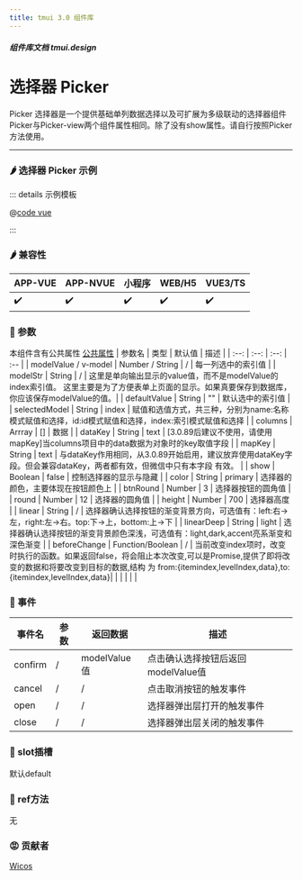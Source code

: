 ```yaml
---
title: tmui 3.0 组件库
---
```


<dirtoc></dirtoc>

##### 组件库文档 tmui.design

# 选择器 Picker
Picker 选择器是一个提供基础单列数据选择以及可扩展为多级联动的选择器组件<br>
Picker与Picker-view两个组件属性相同。除了没有show属性。请自行按照Picker方法使用。

---

### :hot_pepper: 选择器 Picker 示例

<webview url="https://tmui.design/h5/#/pages/form/picker"></webview>

::: details 示例模板

@[code vue](pages/form/picker.nvue)

:::

### :hot_pepper: 兼容性

| APP-VUE | APP-NVUE | 小程序 | WEB/H5 | VUE3/TS |
| --- | --- | --- | --- | --- |
| :heavy_check_mark: | :heavy_check_mark: | :heavy_check_mark: | :heavy_check_mark: | :heavy_check_mark: |

### :seedling: 参数

本组件含有公共属性 [公共属性](/doc/spec/组件公共样式.md)
| 参数名 | 类型 | 默认值 | 描述 |
| :--: | :--: | :--: | :-- |
| modelValue / v-model | Number / String | / | 每一列选中的索引值 |
| modelStr | String | / | 这里是单向输出显示的value值，而不是modelValue的index索引值。 这里主要是为了方便表单上页面的显示。如果真要保存到数据库，你应该保存modelValue的值。|
| defaultValue | String | "" | 默认选中的索引值 |
| selectedModel |  String | index | 赋值和选值方式，共三种，分别为name:名称模式赋值和选择，id:id模式赋值和选择，index:索引模式赋值和选择 |
| columns | Arrray | [] | 数据 |
| dataKey | String | text | [3.0.89后建议不使用，请使用mapKey]当columns项目中的data数据为对象时的key取值字段 |
| mapKey | String | text | 与dataKey作用相同，从3.0.89开始启用，建议放弃使用dataKey字段。但会兼容dataKey，两者都有效，但微信中只有本字段 有效。 |
| show | Boolean | false | 控制选择器的显示与隐藏 |
| color | String | primary | 选择器的颜色，主要体现在按钮颜色上 |
| btnRound | Number | 3 | 选择器按钮的圆角值 | 
| round | Number | 12 | 选择器的圆角值 |
| height | Number | 700 | 选择器高度 |
| linear | String | / | 选择器确认选择按钮的渐变背景方向，可选值有：left:右->左，right:左->右。top:下->上，bottom:上->下 | 
| linearDeep | String | light | 选择器确认选择按钮的渐变背景颜色深浅，可选值有：light,dark,accent亮系渐变和深色渐变 |
| beforeChange | Function/Boolean | / | 当前改变index项时，改变时执行的函数。如果返回false，将会阻止本次改变,可以是Promise,提供了即将改变的数据和将要改变到目标的数据,结构 为 from:{itemindex,levelIndex,data},to:{itemindex,levelIndex,data}|
|  |  |  |  |

### :rose: 事件

| 事件名 | 参数 | 返回数据 | 描述 |
| --- | --- | --- | --- |
| confirm | / | modelValue值 | 点击确认选择按钮后返回modelValue值 |
| cancel | / | / | 点击取消按钮的触发事件 |
| open | / | / | 选择器弹出层打开的触发事件 |
| close | / | / | 选择器弹出层关闭的触发事件 |

### :corn: slot插槽

默认default

### :green_salad: ref方法

无

### :rage: 贡献者
[Wicos](http://wicos.me)
